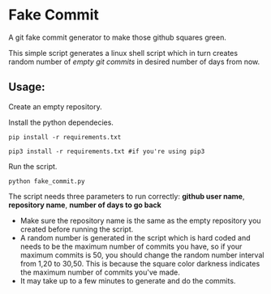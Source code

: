 # Fake Commit
A git fake commit generator to make those github squares green.

This simple script generates a linux shell script which in turn creates random number of *empty git commits* 
in desired number of days from now.

## Usage:

Create an empty repository.

Install the python dependecies.
```
pip install -r requirements.txt

pip3 install -r requirements.txt #if you're using pip3
```
Run the script.
```
python fake_commit.py
```
The script needs three parameters to run correctly:
__github user name__, __repository name__, __number of days to go back__

* Make sure the repository name is the same as the empty repository you created before running the script.
* A random number is generated in the script which is hard coded and needs to be the maximum number of commits you have,
so if your maximum commits is 50, you should change the random number interval from 1,20 to 30,50. This is because 
the square color darkness indicates the maximum number of commits you've made.
* It may take up to a few minutes to generate and do the commits.


